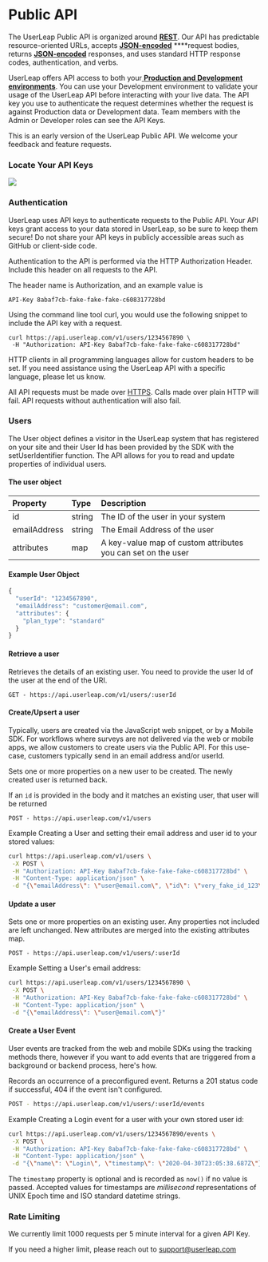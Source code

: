 # Public API

The UserLeap Public API is organized around [**REST**](http://en.wikipedia.org/wiki/Representational_State_Transfer). Our API has predictable resource-oriented URLs, accepts [**JSON-encoded**](http://www.json.org/) ****request bodies, returns [**JSON-encoded**](http://www.json.org/) responses, and uses standard HTTP response codes, authentication, and verbs.

UserLeap offers API access to both your[ **Production and Development environments**](). You can use your Development environment to validate your usage of the UserLeap API before interacting with your live data. The API key you use to authenticate the request determines whether the request is against Production data or Development data. Team members with the Admin or Developer roles can see the API Keys.

This is an early version of the UserLeap Public API. We welcome your feedback and feature requests.

### **Locate Your API Keys**

![](https://p35.tr2.n0.cdn.getcloudapp.com/items/p9ubQ0vO/642dc13f-6641-4d29-8b1d-8a054e7f0160.gif?v=ad570551d86dbb8320491998a51b71d0)

### Authentication

UserLeap uses API keys to authenticate requests to the Public API. Your API keys grant access to your data stored in UserLeap, so be sure to keep them secure! Do not share your API keys in publicly accessible areas such as GitHub or client-side code.

Authentication to the API is performed via the HTTP Authorization Header. Include this header on all requests to the API.

The header name is Authorization, and an example value is

```text
API-Key 8abaf7cb-fake-fake-fake-c608317728bd
```

Using the command line tool curl, you would use the following snippet to include the API key with a request.

```text
curl https://api.userleap.com/v1/users/1234567890 \
 -H "Authorization: API-Key 8abaf7cb-fake-fake-fake-c608317728bd"
```

HTTP clients in all programming languages allow for custom headers to be set. If you need assistance using the UserLeap API with a specific language, please let us know.

All API requests must be made over [HTTPS](http://en.wikipedia.org/wiki/HTTP_Secure). Calls made over plain HTTP will fail. API requests without authentication will also fail.

### **Users**

The User object defines a visitor in the UserLeap system that has registered on your site and their User Id has been provided by the SDK with the setUserIdentifier function. The API allows for you to read and update properties of individual users.

#### The user object

| Property | Type | Description |
| :--- | :--- | :--- |
| id | string | The ID of the user in your system |
| emailAddress | string | The Email Address of the user |
| attributes | map | A key-value map of custom attributes you can set on the user |

#### Example User Object

```javascript
{
  "userId": "1234567890",
  "emailAddress": "customer@email.com",
  "attributes": {
    "plan_type": "standard"
  }
}
```

#### Retrieve a user

Retrieves the details of an existing user. You need to provide the user Id of the user at the end of the URI.

```text
GET - https://api.userleap.com/v1/users/:userId
```

#### Create/Upsert a user

Typically, users are created via the JavaScript web snippet, or by a Mobile SDK. For workflows where surveys are not delivered via the web or mobile apps, we allow customers to create users via the Public API. For this use-case, customers typically send in an email address and/or userId.

Sets one or more properties on a new user to be created. The newly created user is returned back.

If an `id` is provided in the body and it matches an existing user, that user will be returned

```text
POST - https://api.userleap.com/v1/users
```

Example Creating a User and setting their email address and user id to your stored values:

```bash
curl https://api.userleap.com/v1/users \
 -X POST \
 -H "Authorization: API-Key 8abaf7cb-fake-fake-fake-c608317728bd" \
 -H "Content-Type: application/json" \
 -d "{\"emailAddress\": \"user@email.com\", \"id\": \"very_fake_id_123\"}"
```

#### Update a user

Sets one or more properties on an existing user. Any properties not included are left unchanged. New attributes are merged into the existing attributes map.

```text
POST - https://api.userleap.com/v1/users/:userId
```

Example Setting a User's email address:

```bash
curl https://api.userleap.com/v1/users/1234567890 \
 -X POST \
 -H "Authorization: API-Key 8abaf7cb-fake-fake-fake-c608317728bd" \
 -H "Content-Type: application/json" \
 -d "{\"emailAddress\": \"user@email.com\"}"
```

#### Create a User Event

User events are tracked from the web and mobile SDKs using the tracking methods there, however if you want to add events that are triggered from a background or backend process, here's how. 

Records an occurrence of a preconfigured event. Returns a 201 status code if successful, 404 if the event isn't configured.

```bash
POST - https://api.userleap.com/v1/users/:userId/events
```

Example Creating a Login event for a user with your own stored user id:

```bash
curl https://api.userleap.com/v1/users/1234567890/events \
 -X POST \
 -H "Authorization: API-Key 8abaf7cb-fake-fake-fake-c608317728bd" \
 -H "Content-Type: application/json" \
 -d "{\"name\": \"Login\", \"timestamp\": \"2020-04-30T23:05:38.687Z\"}"
```

The `timestamp` property is optional and is recorded as `now()` if no value is passed. Accepted values for timestamps are _millisecond_ representations of UNIX Epoch time and ISO standard datetime strings.

### Rate Limiting

We currently limit 1000 requests per 5 minute interval for a given API Key.

If you need a higher limit, please reach out to support@userleap.com

